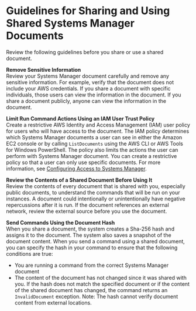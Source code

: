 # Guidelines for Sharing and Using Shared Systems Manager Documents<a name="ssm-before-you-share"></a>

Review the following guidelines before you share or use a shared document\. 

**Remove Sensitive Information**  
Review your Systems Manager document carefully and remove any sensitive information\. For example, verify that the document does not include your AWS credentials\. If you share a document with specific individuals, those users can view the information in the document\. If you share a document publicly, anyone can view the information in the document\.

**Limit Run Command Actions Using an IAM User Trust Policy**  
Create a restrictive AWS Identity and Access Management \(IAM\) user policy for users who will have access to the document\. The IAM policy determines which Systems Manager documents a user can see in either the Amazon EC2 console or by calling `ListDocuments` using the AWS CLI or AWS Tools for Windows PowerShell\. The policy also limits the actions the user can perform with Systems Manager document\. You can create a restrictive policy so that a user can only use specific documents\. For more information, see [Configuring Access to Systems Manager](systems-manager-access.md)\.

**Review the Contents of a Shared Document Before Using It**  
Review the contents of every document that is shared with you, especially public documents, to understand the commands that will be run on your instances\. A document could intentionally or unintentionally have negative repercussions after it is run\. If the document references an external network, review the external source before you use the document\. 

**Send Commands Using the Document Hash**  
When you share a document, the system creates a Sha\-256 hash and assigns it to the document\. The system also saves a snapshot of the document content\. When you send a command using a shared document, you can specify the hash in your command to ensure that the following conditions are true:  
+ You are running a command from the correct Systems Manager document
+ The content of the document has not changed since it was shared with you\.
If the hash does not match the specified document or if the content of the shared document has changed, the command returns an `InvalidDocument` exception\. Note: The hash cannot verify document content from external locations\.
